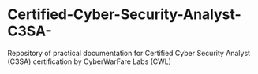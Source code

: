 # Certified-Cyber-Security-Analyst-C3SA-
Repository of practical documentation for Certified Cyber Security Analyst (C3SA) certification by CyberWarFare Labs (CWL)
